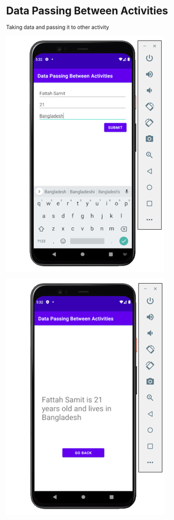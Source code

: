 # Data Passing Between Activities
Taking data and passing it to other activity

![Main Activity](https://raw.githubusercontent.com/fattahsamit/Android/main/Task4/image/act1.PNG?token=ANGUZBRUB5V54OE4U3B57I3BWM7R6)

![Second Activity](https://raw.githubusercontent.com/fattahsamit/Android/main/Task4/image/act2.PNG?token=ANGUZBVS6MJ4FZIV4NQU6XLBWM7VC)